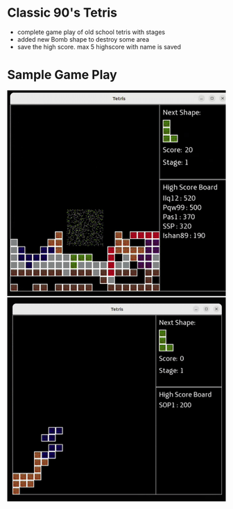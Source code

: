 # Classic 90's Tetris
- complete game play of old school tetris with stages
- added new Bomb shape to destroy some area
- save the high score. max 5 highscore with name is saved

# Sample Game Play

![Game Play](https://github.com/ishansheth/TetrisGame/blob/main/game_play.gif)
![Game Play](https://github.com/ishansheth/TetrisGame/blob/main/game_play_2.gif)

